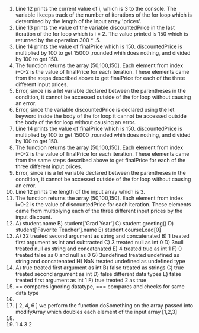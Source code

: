 1. Line 12 prints the current value of i, which is 3 to the console.  The variable i keeps track of the number of iterations of the for loop which is determined by the length of the input array 'prices'.
2. Line 13 prints the value of the variable discountedPrice in the last iteration of the for loop which is i = 2. The value printed is 150 which is returned by the operation 300 * .5.
3. Line 14 prints the value of finalPrice which is 150.  discountedPrice  is multiplied by 100 to get 15000 ,rounded whih does nothing, and divided by 100 to get 150.
4. The function returns the array [50,100,150].  Each element from index i=0-2 is the value of finalPrice for each iteration.  These elements came from the steps described above to get finalPrice for each of the three different input prices. 
5. Error, since i is a let variable declared between the parentheses in the condition, it cannot be accessed outside of the for loop without causing an error.
6. Error, since the variable discountedPrice is declared using the let keyword inside the body of the for loop it cannot be accessed outside the body of the for loop without causing an error.
7. Line 14 prints the value of finalPrice which is 150.  discountedPrice  is multiplied by 100 to get 15000 ,rounded whih does nothing, and divided by 100 to get 150.
8. The function returns the array [50,100,150].  Each element from index i=0-2 is the value of finalPrice for each iteration.  These elements came from the same steps described above to get finalPrice for each of the three different input prices. 
9. Error, since i is a let variable declared between the parentheses in the condition, it cannot be accessed outside of the for loop without causing an error.
10. Line 12 prints the length of the input array which is 3.
11. The function returns the array [50,100,150].  Each element from index i=0-2 is the value of discountedPrice for each iteration.  These elements came from multiplying each of the three different input prices by the input discount.
12. A) student.name
    B) student['Grad Year']
    C) student.greeting()
    D) student['Favorite Teacher'].name
    E) student.courseLoad[0]
13. A) 32 treated second argument as string and concatenated
    B) 1 treated first argument as int and subtracted
    C) 3 treated null as int 0
    D) 3null treated null as string and concatenated
    E) 4 treated true as int 1
    F) 0 treated false as 0 and null as 0
    G) 3undefined treated undefined as string and concatenated
    H) NaN treated undefined as undefined type
14. A) true treated first argument as int
    B) false treated as strings
    C) true treated second argument as int
    D) false different data types
    E) false treated first argument as int 1
    F) true treated 2 as true
15. == compares ignoring datatype, === compares and checks for same data type
16. 
17. [ 2, 4, 6 ] we perform the function doSomething on the array passed into modifyArray which doubles each element of the input array [1,2,3]
18. 
19. 1
    4
    3
    2
